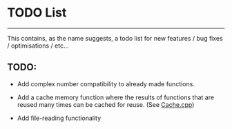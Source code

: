 # TODO List
---

This contains, as the name suggests, a todo list for new features / bug fixes / optimisations / etc...

## TODO:
- Add complex number compatibility to already made functions.

- Add a cache memory function where the results of functions that are reused many times can be cached for reuse. (See [Cache.cpp](Cache.cpp))

- Add file-reading functionality

